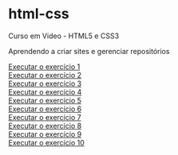 # html-css
 Curso em Video - HTML5 e CSS3

 Aprendendo a criar sites e gerenciar repositórios

 <a href="https://kyro42.github.io/html-css/exercicios/ex1">Executar o exercício 1</a><br>
 <a href="https://kyro42.github.io/html-css/exercicios/ex2">Executar o exercício 2</a><br>
 <a href="https://kyro42.github.io/html-css/exercicios/ex3">Executar o exercício 3</a><br>
 <a href="https://kyro42.github.io/html-css/exercicios/ex4">Executar o exercício 4</a><br>
 <a href="https://kyro42.github.io/html-css/exercicios/ex5">Executar o exercício 5</a><br>
 <a href="https://kyro42.github.io/html-css/exercicios/ex6">Executar o exercício 6</a><br>
 <a href="https://kyro42.github.io/html-css/exercicios/ex7">Executar o exercício 7</a><br>
 <a href="https://kyro42.github.io/html-css/exercicios/ex8">Executar o exercício 8</a><br>
 <a href="https://kyro42.github.io/html-css/exercicios/ex9">Executar o exercício 9</a><br>
 <a href="https://kyro42.github.io/html-css/exercicios/ex10">Executar o exercício 10</a><br>
